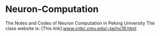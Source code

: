 # Neuron-Computation
The Notes and Codes of Neuron Computation in Peking University
The class website is: [This link]:www.cnbc.cmu.edu/~tai/nc19.html

